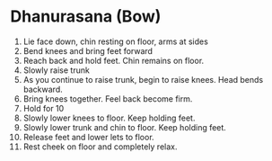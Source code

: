 # Dhanurasana (Bow)

1. Lie face down, chin resting on floor, arms at sides
2. Bend knees and bring feet forward
3. Reach back and hold feet. Chin remains on floor.
4. Slowly raise trunk
5. As you continue to raise trunk, begin to raise knees. Head bends backward.
6. Bring knees together. Feel back become firm.
7. Hold for 10
8. Slowly lower knees to floor. Keep holding feet.
9. Slowly lower trunk and chin to floor. Keep holding feet.
10. Release feet and lower lets to floor.
11. Rest cheek on floor and completely relax.
